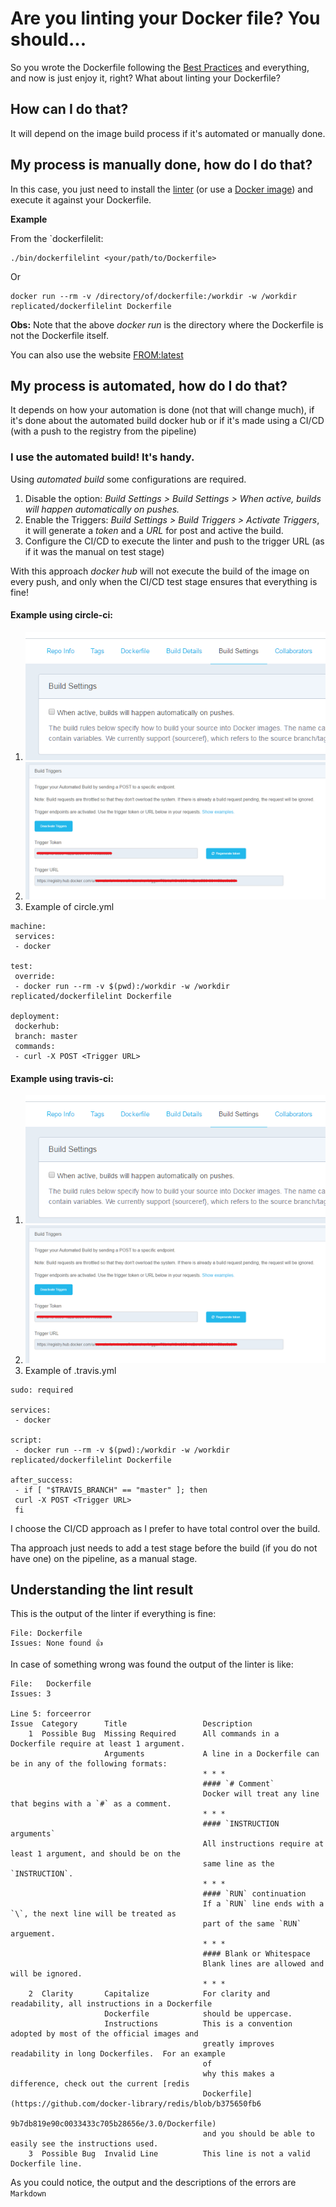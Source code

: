 # Are you linting your Docker file? You should...

So you wrote the Dockerfile following the [Best Practices](https://docs.docker.com/develop/develop-images/dockerfile_best-practices/) and everything, and now is just enjoy it, right? What about linting your Dockerfile?

## How can I do that?
It will depend on the image build process if it's automated or manually done.

## My process is manually done, how do I do that?

In this case, you just need to install the [linter](https://github.com/replicatedhq/dockerfilelint/) (or use a [Docker image](https://hub.docker.com/r/replicated/dockerfilelint/)) and execute it against your Dockerfile.

**Example**

From the `dockerfilelit:

```
./bin/dockerfilelint <your/path/to/Dockerfile>
```
Or
```
docker run --rm -v /directory/of/dockerfile:/workdir -w /workdir replicated/dockerfilelint Dockerfile
```

**Obs:** Note that the above *docker run* is the directory where the Dockerfile is not the Dockerfile itself.

You can also use the website [FROM:latest](https://www.fromlatest.io/)

## My process is automated, how do I do that?

It depends on how your automation is done (not that will change much), if it's done about the automated build docker hub or if it's made using a CI/CD (with a push to the registry from the pipeline)

### I use the automated build! It's handy.

Using *automated build* some configurations are required.

1. Disable the option: *Build Settings > Build Settings > When active, builds will happen automatically on pushes.*
1. Enable the Triggers: *Build Settings > Build Triggers > Activate Triggers*, it will generate a *token* and a *URL* for post and active the build.
1. Configure the CI/CD to execute the linter and push to the trigger URL (as if it was the manual on test stage)

With this approach *docker hub* will not execute the build of the image on every push, and only when the CI/CD test stage ensures that everything is fine!

#### Example using circle-ci:

1. ![auto builds](images/lintdocker1.png)
2. ![triggers](images/lintdocker2.png)
3. Example of circle.yml

```
machine:
 services:
 - docker

test:
 override:
 - docker run --rm -v $(pwd):/workdir -w /workdir replicated/dockerfilelint Dockerfile

deployment:
 dockerhub:
 branch: master
 commands:
 - curl -X POST <Trigger URL>
```

#### Example using travis-ci:

1. ![auto builds](images/lintdocker1.png)
2. ![triggers](images/lintdocker2.png)
3. Example of .travis.yml

```
sudo: required

services:
 - docker

script:
 - docker run --rm -v $(pwd):/workdir -w /workdir replicated/dockerfilelint Dockerfile

after_success:
 - if [ "$TRAVIS_BRANCH" == "master" ]; then
 curl -X POST <Trigger URL>
 fi
```

I choose the CI/CD approach as I prefer to have total control over the build. 

Tha approach just needs to add a test stage before the build (if you do not have one) on the pipeline, as a manual stage.

## Understanding the lint result

This is the output of the linter if everything is fine:

```
File: Dockerfile
Issues: None found 👍
```

In case of something wrong was found the output of the linter is like:

```
File:   Dockerfile
Issues: 3

Line 5: forceerror
Issue  Category      Title                 Description
    1  Possible Bug  Missing Required      All commands in a Dockerfile require at least 1 argument.
                     Arguments             A line in a Dockerfile can be in any of the following formats:
                                           * * *
                                           #### `# Comment`
                                           Docker will treat any line that begins with a `#` as a comment.
                                           * * *
                                           #### `INSTRUCTION arguments`
                                           All instructions require at least 1 argument, and should be on the
                                           same line as the `INSTRUCTION`.
                                           * * *
                                           #### `RUN` continuation
                                           If a `RUN` line ends with a `\`, the next line will be treated as
                                           part of the same `RUN` arguement.
                                           * * *
                                           #### Blank or Whitespace
                                           Blank lines are allowed and will be ignored.
                                           * * *
    2  Clarity       Capitalize            For clarity and readability, all instructions in a Dockerfile
                     Dockerfile            should be uppercase.
                     Instructions          This is a convention adopted by most of the official images and
                                           greatly improves readability in long Dockerfiles.  For an example
                                           of
                                           why this makes a difference, check out the current [redis
                                           Dockerfile](https://github.com/docker-library/redis/blob/b375650fb6
                                           9b7db819e90c0033433c705b28656e/3.0/Dockerfile)
                                           and you should be able to easily see the instructions used.
    3  Possible Bug  Invalid Line          This line is not a valid Dockerfile line.
```

As you could notice, the output and the descriptions of the errors are ``Markdown``
